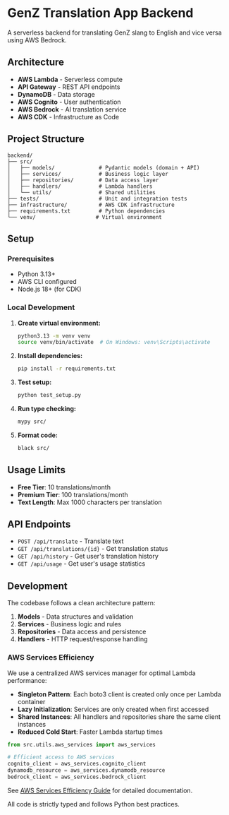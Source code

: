 # GenZ Translation App Backend

A serverless backend for translating GenZ slang to English and vice versa using AWS Bedrock.

## Architecture

- **AWS Lambda** - Serverless compute
- **API Gateway** - REST API endpoints
- **DynamoDB** - Data storage
- **AWS Cognito** - User authentication
- **AWS Bedrock** - AI translation service
- **AWS CDK** - Infrastructure as Code

## Project Structure

```
backend/
├── src/
│   ├── models/              # Pydantic models (domain + API)
│   ├── services/            # Business logic layer
│   ├── repositories/        # Data access layer
│   ├── handlers/            # Lambda handlers
│   └── utils/               # Shared utilities
├── tests/                   # Unit and integration tests
├── infrastructure/          # AWS CDK infrastructure
├── requirements.txt         # Python dependencies
└── venv/                   # Virtual environment
```

## Setup

### Prerequisites

- Python 3.13+
- AWS CLI configured
- Node.js 18+ (for CDK)

### Local Development

1. **Create virtual environment:**
   ```bash
   python3.13 -m venv venv
   source venv/bin/activate  # On Windows: venv\Scripts\activate
   ```

2. **Install dependencies:**
   ```bash
   pip install -r requirements.txt
   ```

3. **Test setup:**
   ```bash
   python test_setup.py
   ```

4. **Run type checking:**
   ```bash
   mypy src/
   ```

5. **Format code:**
   ```bash
   black src/
   ```

## Usage Limits

- **Free Tier**: 10 translations/month
- **Premium Tier**: 100 translations/month
- **Text Length**: Max 1000 characters per translation

## API Endpoints

- `POST /api/translate` - Translate text
- `GET /api/translations/{id}` - Get translation status
- `GET /api/history` - Get user's translation history
- `GET /api/usage` - Get user's usage statistics

## Development

The codebase follows a clean architecture pattern:

1. **Models** - Data structures and validation
2. **Services** - Business logic and rules
3. **Repositories** - Data access and persistence
4. **Handlers** - HTTP request/response handling

### AWS Services Efficiency

We use a centralized AWS services manager for optimal Lambda performance:

- **Singleton Pattern**: Each boto3 client is created only once per Lambda container
- **Lazy Initialization**: Services are only created when first accessed
- **Shared Instances**: All handlers and repositories share the same client instances
- **Reduced Cold Start**: Faster Lambda startup times

```python
from src.utils.aws_services import aws_services

# Efficient access to AWS services
cognito_client = aws_services.cognito_client
dynamodb_resource = aws_services.dynamodb_resource
bedrock_client = aws_services.bedrock_client
```

See [AWS Services Efficiency Guide](docs/aws_services_efficiency.md) for detailed documentation.

All code is strictly typed and follows Python best practices.
